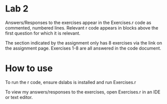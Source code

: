 # Lab 2

Answers/Responses to the exercises appear in the Exercises.r code as commented, numbered lines. Relevant r code appears in blocks above the first question for which it is relevant.

The section indicated by the assignment only has 8 exercises via the link on the assignment page. Exercises 1-8 are all answered in the code document.

# How to use

To run the r code, ensure dslabs is installed and run Exercises.r

To view my answers/responses to the exercises, open Exercises.r in an IDE or text editor.
